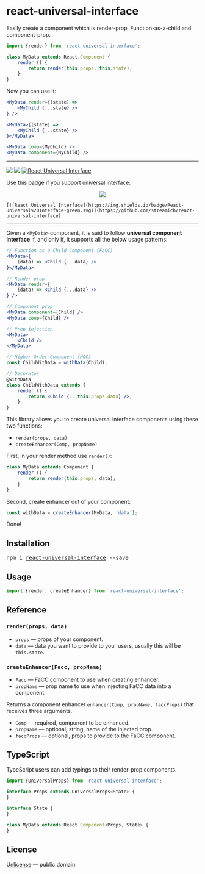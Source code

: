 # react-universal-interface

Easily create a component which is render-prop, Function-as-a-child and component-prop.

```js
import {render} from 'react-universal-interface';

class MyData extends React.Component {
    render () {
        return render(this.props, this.state);
    }
}
```

Now you can use it:

```jsx
<MyData render={(state) =>
    <MyChild {...state} />
} />

<MyData>{(state) =>
    <MyChild {...state} />
}</MyData>

<MyData comp={MyChild} />
<MyData component={MyChild} />
```

---

[![][npm-badge]][npm-url] [![][travis-badge]][travis-url] [![React Universal Interface](https://img.shields.io/badge/React-Universal%20Interface-green.svg)](https://github.com/streamich/react-universal-interface)

Use this badge if you support universal interface:

<div align="center">
    <a href="https://github.com/streamich/react-universal-interface">
        <img src="https://img.shields.io/badge/React-Universal%20Interface-green.svg" />
    </a>
</div>

```
[![React Universal Interface](https://img.shields.io/badge/React-Universal%20Interface-green.svg)](https://github.com/streamich/react-universal-interface)
```


---


Given a `<MyData>` component, it is said to follow **universal component interface** if, and only if, it supports
all the below usage patterns:

```jsx
// Function as a Child Component (FaCC)
<MyData>{
    (data) => <Child {...data} />
}</MyData>

// Render prop
<MyData render={
    (data) => <Child {...data} />
} />

// Component prop
<MyData component={Child} />
<MyData comp={Child} />

// Prop injection
<MyData>
    <Child />
</MyData>

// Higher Order Component (HOC)
const ChildWitData = withData(Child);

// Decorator
@withData
class ChildWithData extends {
    render () {
        return <Child {...this.props.data} />;
    }
}
```

This library allows you to create universal interface components using these two functions:

- `render(props, data)`
- `createEnhancer(Comp, propName)`

First, in your render method use `render()`:

```js
class MyData extends Component {
    render () {
        return render(this.props, data);
    }
}
```

Second, create enhancer out of your component:

```js
const withData = createEnhancer(MyData, 'data');
```

Done!


## Installation

<pre>
npm i <a href="https://www.npmjs.com/package/react-universal-interface">react-universal-interface</a> --save
</pre>


## Usage

```js
import {render, createEnhancer} from 'react-universal-interface';
```


## Reference

### `render(props, data)`

- `props` &mdash; props of your component.
- `data` &mdash; data you want to provide to your users, usually this will be `this.state`.


### `createEnhancer(Facc, propName)`

- `Facc` &mdash; FaCC component to use when creating enhancer.
- `propName` &mdash; prop name to use when injecting FaCC data into a component.

Returns a component enhancer `enhancer(Comp, propName, faccProps)` that receives three arguments.

- `Comp` &mdash; required, component to be enhanced.
- `propName` &mdash; optional, string, name of the injected prop.
- `faccProps` &mdash; optional, props to provide to the FaCC component.


## TypeScript

TypeScript users can add typings to their render-prop components.

```ts
import {UniversalProps} from 'react-universal-interface';

interface Props extends UniversalProps<State> {
}

interface State {
}

class MyData extends React.Component<Props, State> {
}
```


## License

[Unlicense](./LICENSE) &mdash; public domain.


[npm-url]: https://www.npmjs.com/package/react-universal-interface
[npm-badge]: https://img.shields.io/npm/v/react-universal-interface.svg
[travis-url]: https://travis-ci.org/streamich/react-universal-interface
[travis-badge]: https://travis-ci.org/streamich/react-universal-interface.svg?branch=master
